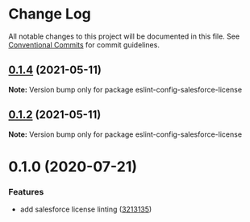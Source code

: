 # Change Log

All notable changes to this project will be documented in this file.
See [Conventional Commits](https://conventionalcommits.org) for commit guidelines.

## [0.1.4](https://github.com/forcedotcom/sfdx-dev-packages/compare/eslint-config-salesforce-license@0.1.2...eslint-config-salesforce-license@0.1.4) (2021-05-11)

**Note:** Version bump only for package eslint-config-salesforce-license





## [0.1.2](https://github.com/forcedotcom/sfdx-dev-packages/compare/eslint-config-salesforce-license@0.1.0...eslint-config-salesforce-license@0.1.2) (2021-05-11)

**Note:** Version bump only for package eslint-config-salesforce-license





# 0.1.0 (2020-07-21)


### Features

* add salesforce license linting ([3213135](https://github.com/forcedotcom/sfdx-dev-packages/commit/3213135f34956335ef2c123ec680c2de2bc7f10f))
